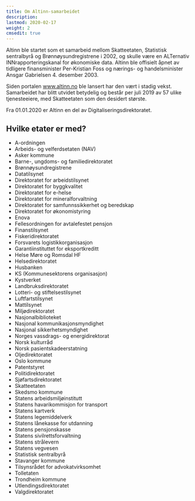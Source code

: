 ```yaml
---
title: Om Altinn-samarbeidet
description:
lastmod: 2020-02-17
weight: 2
cmsedit: true
---
```


Altinn ble startet som et samarbeid mellom Skatteetaten, Statistisk sentralbyrå og Brønnøysundregistrene i 2002,
og skulle være en ALTernativ INNrapporteringskanal for økonomiske data.
Altinn ble offisielt åpnet av tidligere finansminister Per-Kristian Foss og nærings- og handelsminister Ansgar Gabrielsen 4. desember 2003.

Siden portalen www.altinn.no ble lansert har den vært i stadig vekst.
Samarbeidet har blitt utvidet betydelig og består per juli 2019 av 57 ulike tjenesteeiere, med Skatteetaten som den desidert største.

Fra 01.01.2020 er Altinn en del av Digitaliseringsdirektoratet.

## Hvilke etater er med?

- A-ordningen
- Arbeids- og velferdsetaten (NAV)
- Asker kommune
- Barne-, ungdoms- og familiedirektoratet
- Brønnøysundregistrene
- Datatilsynet
- Direktoratet for arbeidstilsynet
- Direktoratet for byggkvalitet
- Direktoratet for e-helse
- Direktoratet for mineralforvaltning
- Direktoratet for samfunnssikkerhet og beredskap
- Direktoratet for økonomistyring
- Enova
- Fellesordningen for avtalefestet pensjon
- Finanstilsynet
- Fiskeridirektoratet
- Forsvarets logistikkorganisasjon
- Garantiinstituttet for eksportkreditt
- Helse Møre og Romsdal HF
- Helsedirektoratet
- Husbanken
- KS (Kommunesektorens organisasjon)
- Kystverket
- Landbruksdirektoratet
- Lotteri- og stiftelsestilsynet
- Luftfartstilsynet
- Mattilsynet
- Miljødirektoratet
- Nasjonalbiblioteket
- Nasjonal kommunikasjonsmyndighet
- Nasjonal sikkerhetsmyndighet
- Norges vassdrags- og energidirektorat
- Norsk kulturråd
- Norsk pasientskadeerstatning
- Oljedirektoratet
- Oslo kommune
- Patentstyret
- Politidirektoratet
- Sjøfartsdirektoratet
- Skatteetaten
- Skedsmo kommune
- Statens arbeidsmiljøinstitutt
- Statens havarikommisjon for transport
- Statens kartverk
- Statens legemiddelverk
- Statens lånekasse for utdanning
- Statens pensjonskasse
- Statens sivilrettsforvaltning
- Statens strålevern
- Statens vegvesen
- Statistisk sentralbyrå
- Stavanger kommune
- Tilsynsrådet for advokatvirksomhet
- Tolletaten
- Trondheim kommune
- Utlendingsdirektoratet
- Valgdirektoratet
